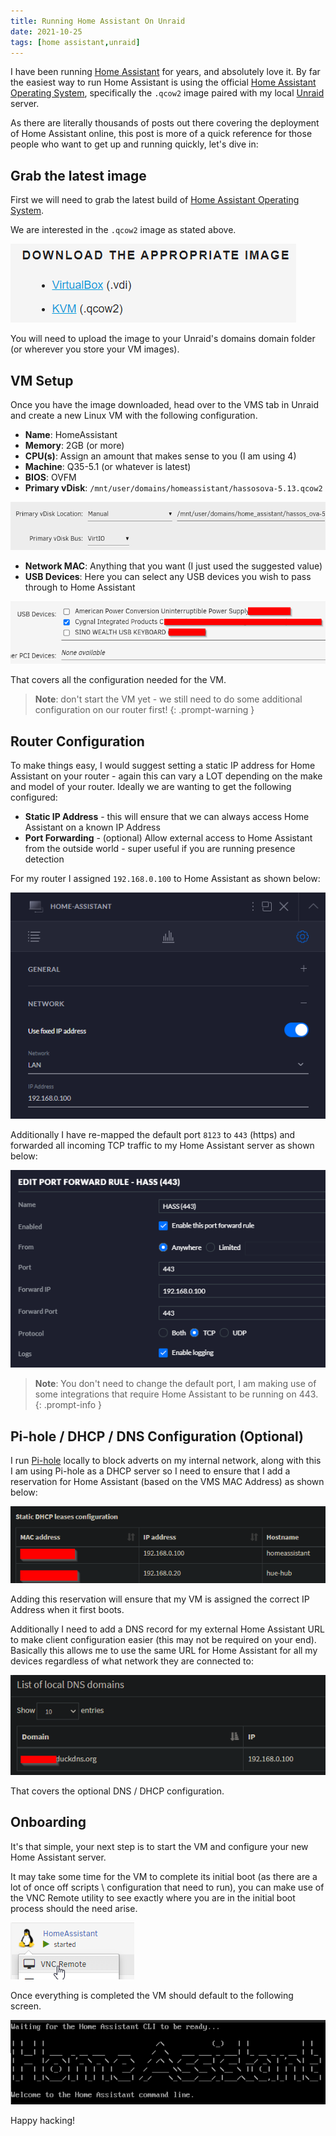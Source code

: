 ```yaml
---
title: Running Home Assistant On Unraid
date: 2021-10-25
tags: [home assistant,unraid]
---
```


I have been running [Home Assistant](https://www.home-assistant.io/) for years, and absolutely love it. By far the easiest way to run Home Assistant is using the official [Home Assistant Operating System](https://www.home-assistant.io/installation/linux), specifically the `.qcow2` image paired with my local [Unraid](https://unraid.net/) server.

As there are literally thousands of posts out there covering the deployment of Home Assistant online, this post is more of a quick reference for those people who want to get up and running quickly, let's dive in:

## Grab the latest image
First we will need to grab the latest build of [Home Assistant Operating System](https://www.home-assistant.io/installation/linux).

We are interested in the `.qcow2` image as stated above.

<img src="./001.png" alt="" />

You will need to upload the image to your Unraid's domains domain folder (or wherever you store your VM images).

## VM Setup
Once you have the image downloaded, head over to the VMS tab in Unraid and create a new Linux VM with the following configuration.

- **Name**: HomeAssistant
- **Memory**: 2GB (or more)
- **CPU(s)**: Assign an amount that makes sense to you (I am using 4)
- **Machine**: Q35-5.1 (or whatever is latest)
- **BIOS**: OVFM
- **Primary vDisk**: `/mnt/user/domains/homeassistant/hassosova-5.13.qcow2`

<img src="./002.png" alt="" />

- **Network MAC**: Anything that you want (I just used the suggested value)
- **USB Devices**: Here you can select any USB devices you wish to pass through to Home Assistant

<img src="./003.png" alt="" />

That covers all the configuration needed for the VM.

> **Note**: don't start the VM yet - we still need to do some additional configuration on our router first!
{: .prompt-warning }

## Router Configuration
To make things easy, I would suggest setting a static IP address for Home Assistant on your router - again this can vary a LOT depending on the make and model of your router. Ideally we are wanting to get the following configured:

- **Static IP Address** - this will ensure that we can always access Home Assistant on a known IP Address
- **Port Forwarding** - (optional) Allow external access to Home Assistant from the outside world - super useful if you are running presence detection

For my router I assigned `192.168.0.100` to Home Assistant as shown below:

<img src="./004.png" alt="" />

Additionally I have re-mapped the default port `8123` to `443` (https) and forwarded all incoming TCP traffic to my Home Assistant server as shown below:

<img src="./005.png" alt="" />

> **Note**: You don't need to change the default port, I am making use of some integrations that require Home Assistant to be running on 443.
{: .prompt-info }

## Pi-hole / DHCP / DNS Configuration (Optional)
I run [Pi-hole](https://pi-hole.net/) locally to block adverts on my internal network, along with this I am using Pi-hole as a DHCP server so I need to ensure that I add a reservation for Home Assistant (based on the VMS MAC Address) as shown below:

<img src="./006.png" alt="" />

Adding this reservation will ensure that my VM is assigned the correct IP Address when it first boots.

Additionally I need to add a DNS record for my external Home Assistant URL to make client configuration easier (this may not be required on your end). Basically this allows me to use the same URL for Home Assistant for all my devices regardless of what network they are connected to:

<img src="./007.png" alt="" />

That covers the optional DNS / DHCP configuration.

## Onboarding
It's that simple, your next step is to start the VM and configure your new Home Assistant server.

It may take some time for the VM to complete its initial boot (as there are a lot of once off scripts \ configuration that need to run), you can make use of the VNC Remote utility to see exactly where you are in the initial boot process should the need arise.

<img src="./008.png" alt="" />

Once everything is completed the VM should default to the following screen.

<img src="./009.png" alt="" />

Happy hacking!
